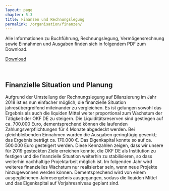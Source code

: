 ```yaml
---
layout: page
chapter: 5.3
title: Finanzen und Rechnungslegung
permalink: /organisation/finanzen/
---
```




Alle Informationen zu Buchführung, Rechnungslegung, Vermögensrechnung sowie Einnahmen und Ausgaben finden sich in folgendem PDF zum Download. 

<a href="/assets/documents/Finanzen_Jahresbericht_2019.pdf" class="download-table">Download</a>

<br>

## Finanzielle Situation und Planung

Aufgrund der Umstellung der Rechnungslegung auf Bilanzierung im Jahr 2018 ist es nun einfacher möglich, die finanzielle Situation jahresübergreifend miteinander zu vergleichen. Es ist gelungen sowohl das Ergebnis als auch die liquiden Mittel weiter proportional zum Wachstum der Tätigkeit der OKF DE zu steigern. Die Liquiditätsreserven sind gestiegen auf ca. 700.000 Euro, dementsprechend können die laufenden Zahlungsverpflichtungen für 4 Monate abgedeckt werden. Bei gleichbleibenden Einnahmen wurden die Ausgaben geringfügig gesenkt; das Ergebnis beträgt ca. 170.000 €. Das Eigenkapital konnte so auf ca. 500.000 Euro gesteigert werden. Diese Kennzahlen zeigen, dass wir unsere für 2019 gesteckten Ziele erreichen konnte, die OKF DE als Institution zu festigen und die finanzielle Situation weiterhin zu stabilisieren, so dass weiterhin nachhaltige Projektarbeit möglich ist. Im folgenden Jahr wird weiteres finanzielles Wachstum nur realisierbar sein, wenn neue Projekte hinzugewonnen werden können. Dementsprechend wird von einem ausgeglichenen Jahresergebnis ausgegangen, sodass die liquiden Mittel und das Eigenkapital auf Vorjahresniveau geplant sind.

